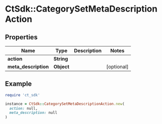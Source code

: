 # CtSdk::CategorySetMetaDescriptionAction

## Properties

| Name | Type | Description | Notes |
| ---- | ---- | ----------- | ----- |
| **action** | **String** |  |  |
| **meta_description** | **Object** |  | [optional] |

## Example

```ruby
require 'ct_sdk'

instance = CtSdk::CategorySetMetaDescriptionAction.new(
  action: null,
  meta_description: null
)
```

